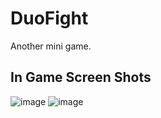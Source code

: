 # DuoFight
Another mini game.

## In Game Screen Shots
![image](https://user-images.githubusercontent.com/47148900/149489503-9f111e13-bd66-4d5b-89cc-5a0ad209142f.png)
![image](https://user-images.githubusercontent.com/47148900/149489151-f101942f-78f0-400f-b04d-f0fb1ecbcede.png)
